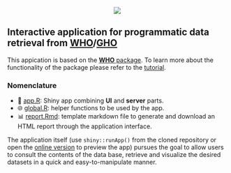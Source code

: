 <p align="center"><a href="http://193.146.75.235/sample-apps/final_apps/layout/"><img src="https://github.com/ordanovich/images/blob/master/logoColorcentered_medium.png?raw=true"></a></p>

## Interactive application for programmatic data retrieval from [WHO](https://www.who.int/nutgrowthdb/database/en/)/[GHO](https://www.who.int/gho/en/)

This appication is based on the [**WHO** package](https://github.com/expersso/WHO). To learn more about the functionality of the package please refer to the [tutorial](https://cran.r-project.org/web/packages/WHO/vignettes/who_vignette.html).

### Nomenclature

- :rocket: [app.R](https://github.com/ordanovich/downloadWHO/blob/master/app.R): Shiny app combining **UI** and **server** parts.
- :globe_with_meridians: [global.R](https://github.com/ordanovich/downloadWHO/blob/master/global.R): helper functions to be used by the app.
- :bar_chart: [report.Rmd](https://github.com/ordanovich/downloadWHO/blob/master/report.Rmd): template markdown file to generate and download an HTML report through the application interface.

The application itself (use `shiny::runApp()` from the cloned repository or open the <a href="http://193.146.75.235/sample-apps/final_apps/who_download/"  rel="noopener noreferrer" target="_blank">online version</a> to preview the app) pursues the goal to allow users to consult the contents of the data base, retrieve and visualize the desired datasets in a quick and easy-to-manipulate manner. 

